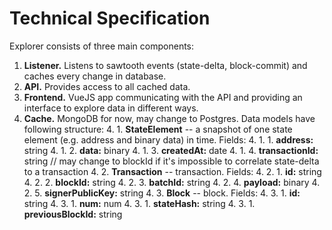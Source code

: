 # Technical Specification

Explorer consists of three main components:

1. **Listener.** Listens to sawtooth events (state-delta, block-commit) and caches every change in database.
2. **API.** Provides access to all cached data.
3. **Frontend.** VueJS app communicating with the API and providing an interface to explore data in different ways.
4. **Cache.** MongoDB for now, may change to Postgres. Data models have following structure:
    4. 1. **StateElement** -- a snapshot of one state element (e.g. address and binary data) in time. Fields:
        4. 1. 1. **address:** string
        4. 1. 2. **data:** binary
        4. 1. 3. **createdAt:** date
        4. 1. 4. **transactionId:** string // may change to blockId if it's impossible to correlate state-delta to a transaction
    4. 2.  **Transaction** -- transaction. Fields:
        4. 2. 1. **id:** string
        4. 2. 2. **blockId:** string
        4. 2. 3. **batchId:** string
        4. 2. 4. **payload:** binary
        4. 2. 5. **signerPublicKey:** string
    4. 3. **Block** -- block. Fields:
        4. 3. 1. **id:** string
        4. 3. 1.  **num:** num
        4. 3. 1.  **stateHash:** string
        4. 3. 1.  **previousBlockId:** string
